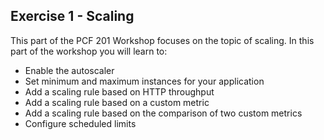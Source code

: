 ## Exercise 1 - Scaling
This part of the PCF 201 Workshop focuses on the topic of scaling. In this part of the workshop you will learn to:

- Enable the autoscaler
- Set minimum and maximum instances for your application
- Add a scaling rule based on HTTP throughput
- Add a scaling rule based on a custom metric
- Add a scaling rule based on the comparison of two custom metrics
- Configure scheduled limits

